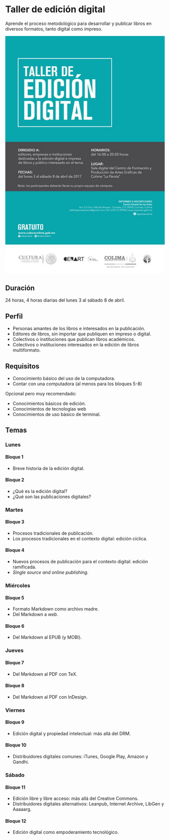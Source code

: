 # Taller de edición digital

Aprende el proceso metodológico para desarrollar y publicar libros en diversos formatos, tanto digital como impreso.

![Flyer](taller.jpg)

## Duración

24 horas, 4 horas diarias del lunes 3 al sábado 8 de abril.

## Perfil

* Personas amantes de los libros e interesados en la publicación.
* Editores de libros, sin importar que publiquen en impreso o digital.
* Colectivos o instituciones que publican libros académicos.
* Colectivos o instituciones interesados en la edición de libros multiformato.

## Requisitos

* Conocimiento básico del uso de la computadora.
* Contar con una computadora (al menos para los bloques 5-8)

Opcional pero muy recomendado:

* Conocimientos básicos de edición.
* Conocimientos de tecnologías web
* Conocimientos de uso básico de terminal.

## Temas

### Lunes

#### Bloque 1

* Breve historia de la edición digital.

#### Bloque 2

* ¿Qué es la edición digital?
* ¿Qué son las publicaciones digitales?

### Martes

#### Bloque 3

* Procesos tradicionales de publicación.
* Los procesos tradicionales en el contexto digital: edición cíclica.

#### Bloque 4

* Nuevos procesos de publicación para el contexto digital: edición ramificada.
* *Single source and online publishing*.

### Miércoles

#### Bloque 5

* Formato Markdown como archivo madre.
* Del Markdown a *web*.

#### Bloque 6

* Del Markdown al EPUB (y MOBI).

### Jueves

#### Bloque 7

* Del Markdown al PDF con TeX.

#### Bloque 8

* Del Markdown al PDF con InDesign.

### Viernes

#### Bloque 9

* Edición digital y propiedad intelectual: más allá del DRM.

#### Bloque 10

* Distribuidores digitales comunes: iTunes, Google Play, Amazon y Gandhi.

### Sábado

#### Bloque 11

* Edición libre y libre acceso: más allá del Creative Commons.
* Distribuidores digitales alternativos: Leanpub, Internet Archive, LibGen y Aaaaarg.

#### Bloque 12

* Edición digital como empoderamiento tecnológico.
